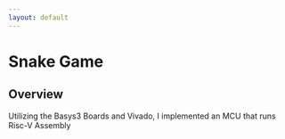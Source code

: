 ```yaml
---
layout: default
---
```


# Snake Game 

## Overview

Utilizing the Basys3 Boards and Vivado, I implemented an MCU that runs Risc-V Assembly
